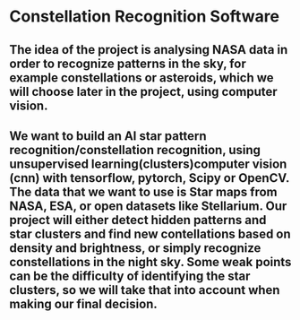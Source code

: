 # Constellation Recognition Software
## The idea of the project is analysing NASA data in order to recognize patterns in the sky, for example constellations or asteroids, which we will choose later in the project, using computer vision.

## We want to build an AI star pattern recognition/constellation recognition, using unsupervised learning(clusters)computer vision (cnn) with tensorflow, pytorch, Scipy or OpenCV. The data that we want to use is Star maps from NASA, ESA, or open datasets like Stellarium. Our project will either detect hidden patterns and star clusters and find new contellations based on density and brightness, or simply recognize constellations in the night sky. Some weak points can be the difficulty of identifying the star clusters, so we will take that into account when making our final decision.